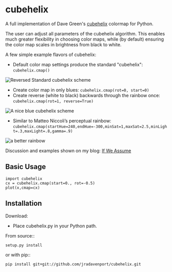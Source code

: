 cubehelix
=========

A full implementation of Dave Green's [cubehelix](http://adsabs.harvard.edu/abs/2011arXiv1108.5083G) colormap for Python.

The user can adjust all parameters of the cubehelix algorithm. 
This enables much greater flexibility in choosing color maps, while (by default) ensuring the color map scales in brightness from black to white.

A few simple example flavors of cubehelix:

- Default color map settings produce the standard "cubehelix": ``cubehelix.cmap()`` 

![Reversed Standard cubehelix scheme](http://i.imgur.com/d0VwfK9.png?raw=true)
- Create color map in only blues: ``cubehelix.cmap(rot=0, start=0)``
- Create reverse (white to black) backwards through the rainbow once: ``cubehelix.cmap(rot=1, reverse=True)`` 

![A nice blue cubehelix scheme](http://i.imgur.com/Kub0kgA.png)
- Similar to Matteo Niccoli’s perceptual rainbow: ``cubehelix.cmap(startHue=240,endHue=-300,minSat=1,maxSat=2.5,minLight=.3,maxLight=.8,gamma=.9)``

![a better rainbow](http://i.imgur.com/XXM1r6f.png)


Discussion and examples shown on my blog: [If We Assume](http://www.ifweassume.com/2014/04/cubehelix-colormap-for-python.html)

Basic Usage
-----

    import cubehelix
    cx = cubehelix.cmap(start=0., rot=-0.5)
    plot(x,cmap=cx)


Installation
------------

Download:

- Place cubehelix.py in your Python path.

From source::

    setup.py install

or with pip::

    pip install git+git://github.com/jradavenport/cubehelix.git
